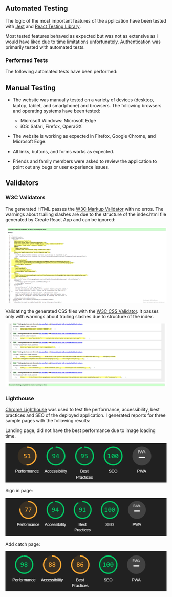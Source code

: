 ## Automated Testing

The logic of the most important features of the application have been tested with [Jest](https://jestjs.io/) and [React Testing Library](https://testing-library.com/docs/react-testing-library/intro/).

Most tested features behaved as expected but was not as extensive as i would have liked due to time limitations unfortunately. Authentication was primarily tested with automated tests.

### Performed Tests

The following automated tests have been performed:


## Manual Testing

- The website was manually tested on a variety of devices (desktop, laptop, tablet, and smartphone) and browsers. The following browsers and operating systems have been tested:
  - Microsoft Windows: Microsoft Edge
  - iOS: Safari, Firefox, OperaGX

- The website is working as expected in Firefox, Google Chrome, and Microsoft Edge.
- All links, buttons, and forms works as expected.
- Friends and family members were asked to review the application to point out any bugs or user experience issues.

## Validators

### W3C Validators

The generated HTML passes the [W3C Markup Validator](https://validator.w3.org) with no erros. The warnings about trailing slashes are due to the structure of the index.html file generated by Create React App and can be ignored:

![W3C Markup Validator Result](/docs/screenshots/w3e-html-valid.png)

Validating the generated CSS files with the [W3C CSS Validator](https://jigsaw.w3.org/css-validator/). It passes only with warnings about trailing slashes due to structure of the index.

![W3C CSS Validator Result](/docs/screenshots/css-validation-catch-chronicle.png)



### Lighthouse

[Chrome Lighthouse](https://developers.google.com/web/tools/lighthouse) was used to test the performance, accessibility, best practices and SEO of the deployed application. I generated reports for three sample pages with the following results:



Landing page, did not have the best performance due to image loading time.

![Landing page](/docs/screenshots/lighthouse-landing-page.png)




Sign in page: 

![Sign In Page](/docs/screenshots/lighthouse-sign-in-page.png)


Add catch page:

![Add Catch Page](/docs/screenshots/lighthouse-add-catch.png)